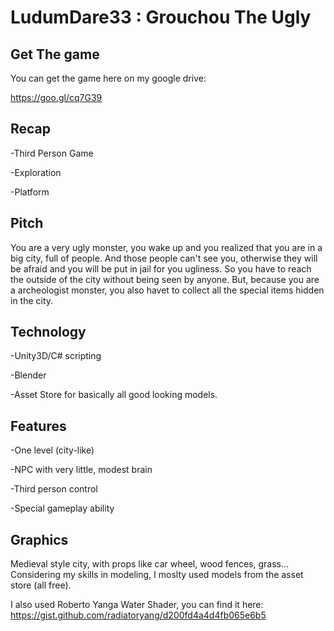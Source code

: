 # LudumDare33 : Grouchou The Ugly


Get The game
-------------------


You can get the game here on my google drive:


https://goo.gl/cq7G39

Recap
--------------------


-Third Person Game


-Exploration


-Platform


Pitch
---------------------


You are a very ugly monster, you wake up and you realized that you are in a big city, full of people. 
And those people can't see you, otherwise they will be afraid and you will be put in jail for you ugliness. 
So you have to reach the outside of the city without being seen by anyone. But, because you are a archeologist monster, you also havet to collect all the special items hidden in the city.


Technology
-----------------


-Unity3D/C# scripting


-Blender


-Asset Store for basically all good looking models.


Features
---------------------------


-One level (city-like)


-NPC with very little, modest brain


-Third person control


-Special gameplay ability


Graphics
-------------------


Medieval style city, with props like car wheel, wood fences, grass... Considering my skills in modeling, I moslty used models from the asset store (all free). 


I also used Roberto Yanga Water Shader, you can find it here:
https://gist.github.com/radiatoryang/d200fd4a4d4fb065e6b5
